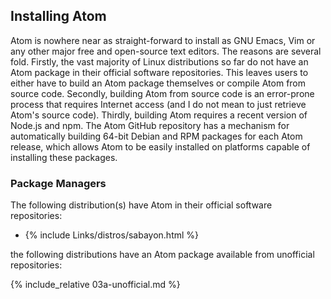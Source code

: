 ## Installing Atom
Atom is nowhere near as straight-forward to install as GNU Emacs, Vim or any other major free and open-source text editors. The reasons are several fold. Firstly, the vast majority of Linux distributions so far do not have an Atom package in their official software repositories. This leaves users to either have to build an Atom package themselves or compile Atom from source code. Secondly, building Atom from source code is an error-prone process that requires Internet access (and I do not mean to just retrieve Atom's source code). Thirdly, building Atom requires a recent version of Node.js and npm. The Atom GitHub repository has a mechanism for automatically building 64-bit Debian and RPM packages for each Atom release, which allows Atom to be easily installed on platforms capable of installing these packages.

### Package Managers
The following distribution(s) have Atom in their official software repositories:

* {% include Links/distros/sabayon.html %}

the following distributions have an Atom package available from unofficial repositories:

{% include_relative 03a-unofficial.md %}
